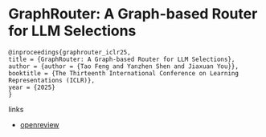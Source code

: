 # GraphRouter: A Graph-based Router for LLM Selections

```
@inproceedings{graphrouter_iclr25,
title = {GraphRouter: A Graph-based Router for LLM Selections},
author = {author = {Tao Feng and Yanzhen Shen and Jiaxuan You}},
booktitle = {The Thirteenth International Conference on Learning Representations (ICLR)},
year = {2025}
}
```

links
- [openreview](https://openreview.net/forum?id=eU39PDsZtT)
